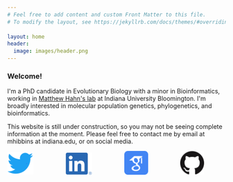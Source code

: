 ```yaml
---
# Feel free to add content and custom Front Matter to this file.
# To modify the layout, see https://jekyllrb.com/docs/themes/#overriding-theme-defaults

layout: home
header:
  image: images/header.png
---
```


### Welcome! 

I'm a PhD candidate in Evolutionary Biology with a minor in Bioinformatics,
working in [Matthew Hahn's lab](https://hahnlab.sitehost.iu.edu/) at Indiana
University Bloomington. I'm broadly interested in molecular population genetics, phylogenetics,
and bioinformatics. 

This website is still under construction, so you may not be seeing complete
information at the moment. Please feel free to contact me by email at 
mhibbins at indiana.edu, or on social media.

[![Twitter account](images/Twitter_Logo_Blue.png)](https://twitter.com/reject_resubmit)
&nbsp;  &nbsp;  &nbsp;  &nbsp;  &nbsp;  &nbsp;  &nbsp;  &nbsp;  &nbsp;  [![LinkedIn account](images/LI-In-Bug.png)](https://www.linkedin.com/in/mark-hibbins-9ab10095/)
&nbsp;  &nbsp;  &nbsp;  &nbsp;  &nbsp;  &nbsp;  &nbsp;  &nbsp;  &nbsp;  [![Google Scholar account](images/google_scholar_icon_130918.png)](https://scholar.google.com/citations?user=ntv9ciwAAAAJ&hl=en)
&nbsp;  &nbsp;  &nbsp;  &nbsp;  &nbsp;  &nbsp;  &nbsp;  &nbsp;  &nbsp;  [![GitHub account](images/GitHub-Mark-120px-plus.png)](https://github.com/mhibbins)
